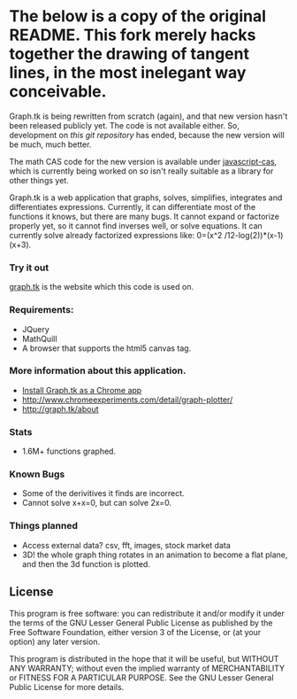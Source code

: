 The below is a copy of the original README. This fork merely hacks together the drawing of tangent lines, in the most inelegant way conceivable.
=========
Graph.tk is being rewritten from scratch (again), and that new version hasn't been released publicly yet. The code is not available either. So, development on *this git repository* has ended, because the new version will be much, much better.

The math CAS code for the new version is available under [javascript-cas](https://github.com/aantthony/javascript-cas), which is currently being worked on so isn't really suitable as a library for other things yet.

Graph.tk is a web application that graphs, solves, simplifies, integrates and differentiates expressions. Currently, it can differentiate most of the functions it knows, but there are many bugs. It cannot expand or factorize properly yet, so it cannot find inverses well, or solve equations.
It can currently solve already factorized expressions like: 0=(x^2 /12-log(2))*(x-1)(x+3).

### Try it out
[graph.tk](http://graph.tk/) is the website which this code is used on.

### Requirements:
* JQuery
* MathQuill
* A browser that supports the html5 canvas tag.

### More information about this application.
* [Install Graph.tk as a Chrome app](https://chrome.google.com/webstore/detail/nkhkaamdeplibnmodcgodlkghphdbahk)
* http://www.chromeexperiments.com/detail/graph-plotter/
* http://graph.tk/about

### Stats
* 1.6M+ functions graphed.

### Known Bugs
* Some of the derivitives it finds are incorrect.
* Cannot solve x+x=0, but can solve 2x=0.

### Things planned
* Access external data? csv, fft, images, stock market data
* 3D! the whole graph thing rotates in an animation to become a flat plane, and then the 3d function is plotted.

## License
This program is free software: you can redistribute it and/or modify
it under the terms of the GNU Lesser General Public License as published by
the Free Software Foundation, either version 3 of the License, or
(at your option) any later version.

This program is distributed in the hope that it will be useful,
but WITHOUT ANY WARRANTY; without even the implied warranty of
MERCHANTABILITY or FITNESS FOR A PARTICULAR PURPOSE.  See the
GNU Lesser General Public License for more details.
